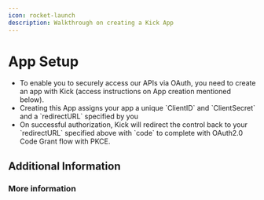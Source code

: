 ```yaml
---
icon: rocket-launch
description: Walkthrough on creating a Kick App
---
```


# App Setup

* To enable you to securely access our APIs via OAuth, you need to create an app with Kick (access instructions on App creation mentioned below).&#x20;
* Creating this App assigns your app a unique \`ClientID\` and \`ClientSecret\` and a \`redirectURL\` specified by you
* On successful authorization, Kick will redirect the control back to your \`redirectURL\` specified above with \`code\` to complete with OAuth2.0 Code Grant flow with PKCE.



## Additional Information



### More information





